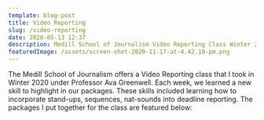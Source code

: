 ```yaml
---
template: blog-post
title: Video Reporting
slug: /video-reporting
date: 2020-05-13 12:37
description: Medill School of Journalism Video Reporting Class Winter 2020
featuredImage: /assets/screen-shot-2020-11-17-at-4.42.10-pm.png
---
```

The Medill School of Journalism offers a Video Reporting class that I took in Winter 2020 under Professor [](https://www.medill.northwestern.edu/directory/faculty/ava-thompson-greenwell.html)Ava Greenwell. Each week, we learned a new skill to highlight in our packages. These skills included learning how to incorporate stand-ups, sequences, nat-sounds into deadline reporting. The packages I put together for the class are featured below: